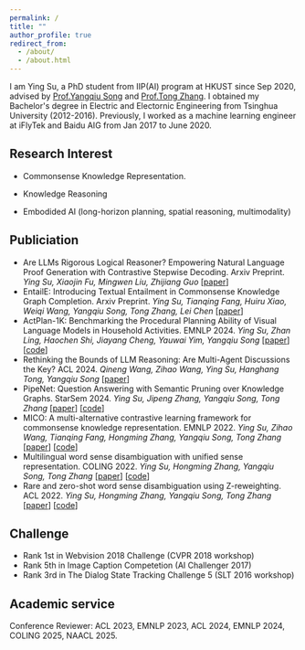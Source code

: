 ```yaml
---
permalink: /
title: ""
author_profile: true
redirect_from: 
  - /about/
  - /about.html
---
```


I am Ying Su, a PhD student from IIP(AI) program at HKUST since Sep 2020, advised by [Prof.Yangqiu Song](https://www.cse.ust.hk/~yqsong/) and [Prof.Tong Zhang](https://tongzhang-ml.org/group.html). I obtained my Bachelor's degree in Electric and Electornic Engineering from Tsinghua University (2012-2016). Previously, I worked as a machine learning engineer at iFlyTek and Baidu AIG from Jan 2017 to June 2020.

Research Interest
------
- Commonsense Knowledge Representation.
* Knowledge Reasoning
+ Embodided AI (long-horizon planning, spatial reasoning, multimodality)


Publiciation
------
- Are LLMs Rigorous Logical Reasoner? Empowering Natural Language Proof Generation with Contrastive Stepwise Decoding. Arxiv Preprint. _Ying Su, Xiaojin Fu, Mingwen Liu, Zhijiang Guo_ \[[paper](https://arxiv.org/pdf/2311.06736)\]
- EntailE: Introducing Textual Entailment in Commonsense Knowledge Graph Completion. Arxiv Preprint. _Ying Su, Tianqing Fang, Huiru Xiao, Weiqi Wang, Yangqiu Song, Tong Zhang, Lei Chen_ \[[paper](https://arxiv.org/pdf/2402.09666)\]
- ActPlan-1K: Benchmarking the Procedural Planning Ability of Visual Language Models in Household Activities. EMNLP 2024. _Ying Su, Zhan Ling, Haochen Shi, Jiayang Cheng, Yauwai Yim, Yangqiu Song_ \[[paper](https://arxiv.org/pdf/2410.03907)\] \[[code](https://github.com/HKUST-KnowComp/ActPlan-1K)\]
- Rethinking the Bounds of LLM Reasoning: Are Multi-Agent Discussions the Key? ACL 2024. _Qineng Wang, Zihao Wang, Ying Su, Hanghang Tong, Yangqiu Song_ \[[paper](https://aclanthology.org/2024.acl-long.331.pdf)\]
- PipeNet: Question Answering with Semantic Pruning over Knowledge Graphs. StarSem 2024. _Ying Su, Jipeng Zhang, Yangqiu Song, Tong Zhang_ \[[paper](https://aclanthology.org/2024.starsem-1.29.pdf)\] \[[code](https://github.com/HKUST-KnowComp/PipeNet)\]
- MICO: A multi-alternative contrastive learning framework for commonsense knowledge representation. EMNLP 2022. _Ying Su, Zihao Wang, Tianqing Fang, Hongming Zhang, Yangqiu Song, Tong Zhang_ \[[paper](https://aclanthology.org/2022.findings-emnlp.96.pdf)\] \[[code](https://github.com/HKUST-KnowComp/MICO)\]
- Multilingual word sense disambiguation with unified sense representation. COLING 2022. _Ying Su, Hongming Zhang, Yangqiu Song, Tong Zhang_ \[[paper](https://aclanthology.org/2022.coling-1.368.pdf)\] \[[code](https://github.com/suytingwan/multilingual-WSD)\]
- Rare and zero-shot word sense disambiguation using Z-reweighting. ACL 2022. _Ying Su, Hongming Zhang, Yangqiu Song, Tong Zhang_ \[[paper](https://aclanthology.org/2022.acl-long.323.pdf)\] \[[code](https://github.com/suytingwan/WSD-Z-reweighting)\]


Challenge
------
* Rank 1st in Webvision 2018 Challenge (CVPR 2018 workshop)
* Rank 5th in Image Caption Competetion (AI Challenger 2017)
* Rank 3rd in The Dialog State Tracking Challenge 5 (SLT 2016 workshop)

Academic service
------
Conference Reviewer: ACL 2023, EMNLP 2023, ACL 2024, EMNLP 2024, COLING 2025, NAACL 2025.
